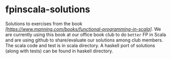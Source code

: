 # fpinscala-solutions
Solutions to exercises from the book *[https://www.manning.com/books/functional-programming-in-scala]*.
We are currently using this book at our office book club to do `better` FP in Scala and are using github to share/evaluate our solutions among club members.
The scala code and test is in scala directory. A haskell port of solutions (along with tests) can be found in haskell directory.